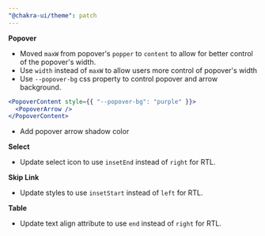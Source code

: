 ```yaml
---
"@chakra-ui/theme": patch
---
```


**Popover**

- Moved `maxW` from popover's `popper` to `content` to allow for better control
  of the popover's width.
- Use `width` instead of `maxW` to allow users more control of popover's width
- Use `--popover-bg` css property to control popover and arrow background.

```jsx live=false
<PopoverContent style={{ "--popover-bg": "purple" }}>
  <PopoverArrow />
</PopoverContent>
```

- Add popover arrow shadow color

**Select**

- Update select icon to use `insetEnd` instead of `right` for RTL.

**Skip Link**

- Update styles to use `insetStart` instead of `left` for RTL.

**Table**

- Update text align attribute to use `end` instead of `right` for RTL.
